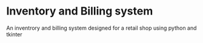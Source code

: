 # Inventory and Billing system
An inventrory and billing system designed for a retail shop using python and tkinter
